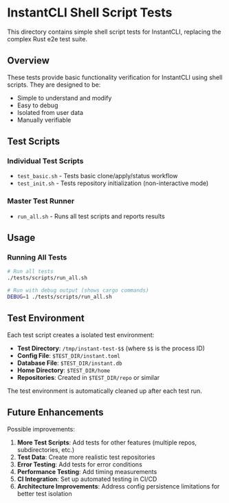 # InstantCLI Shell Script Tests

This directory contains simple shell script tests for InstantCLI, replacing the complex Rust e2e test suite.

## Overview

These tests provide basic functionality verification for InstantCLI using shell scripts. They are designed to be:
- Simple to understand and modify
- Easy to debug
- Isolated from user data
- Manually verifiable

## Test Scripts

### Individual Test Scripts

- `test_basic.sh` - Tests basic clone/apply/status workflow
- `test_init.sh` - Tests repository initialization (non-interactive mode)

### Master Test Runner

- `run_all.sh` - Runs all test scripts and reports results

## Usage

### Running All Tests

```bash
# Run all tests
./tests/scripts/run_all.sh

# Run with debug output (shows cargo commands)
DEBUG=1 ./tests/scripts/run_all.sh
```


## Test Environment

Each test script creates a isolated test environment:

- **Test Directory**: `/tmp/instant-test-$$` (where `$$` is the process ID)
- **Config File**: `$TEST_DIR/instant.toml`
- **Database File**: `$TEST_DIR/instant.db`
- **Home Directory**: `$TEST_DIR/home`
- **Repositories**: Created in `$TEST_DIR/repo` or similar

The test environment is automatically cleaned up after each test run.


## Future Enhancements

Possible improvements:

1. **More Test Scripts**: Add tests for other features (multiple repos, subdirectories, etc.)
2. **Test Data**: Create more realistic test repositories
3. **Error Testing**: Add tests for error conditions
4. **Performance Testing**: Add timing measurements
5. **CI Integration**: Set up automated testing in CI/CD
6. **Architecture Improvements**: Address config persistence limitations for better test isolation
